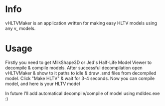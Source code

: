 # Info
vHLTVMaker is an application written for making easy HLTV models using any v_ models.
# Usage
Firstly you need to get MilkShape3D or Jed's Half-Life Model Viewer to decompile & compile models.
After successful decompilation open vHLTVMaker & show to it paths to idle & draw .smd files from decompiled model.
Click "Make HLTV" & wait for 3-4 seconds.
Now you can compile model, and here is your HLTV model

In future I'll add automatical decompile/compile of model using mdldec.exe :)
